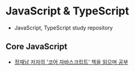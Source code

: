 # JavaScript & TypeScript
- JavaScript, TypeScript study repository

## Core JavaScript
- [정재남 저자의 '코어 자바스크립트' 책을 읽으며 공부](https://github.com/YeomJaeSeon/JavaScript-TypeScript/tree/main/CoreJavaScript)

